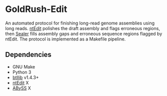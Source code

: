 # GoldRush-Edit

An automated protocol for finishing long-read genome assemblies using long reads. [ntEdit](https://github.com/bcgsc/ntEdit) polishes the draft assembly and flags erroneous regions, then [Sealer](https://github.com/bcgsc/abyss/tree/master/Sealer) fills assembly gaps and erroneous sequence regions flagged by ntEdit. The protocol is implemented as a Makefile pipeline.

## Dependencies

- GNU Make
- Python 3
- [btllib](https://github.com/bcgsc/btllib) v1.4.3+
- [ntEdit](https://github.com/bcgsc/ntEdit) X
- [ABySS](https://github.com/bcgsc/abyss) X